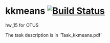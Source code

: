 # kkmeans  [![Build Status](https://travis-ci.org/znseday/kkmeans.svg?branch=master)](https://travis-ci.org/znseday/kkmeans)
hw_15 for OTUS

The task description is in 'Task_kkmeans.pdf'
